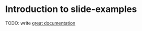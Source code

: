 # Introduction to slide-examples

TODO: write [great documentation](http://jacobian.org/writing/what-to-write/)

